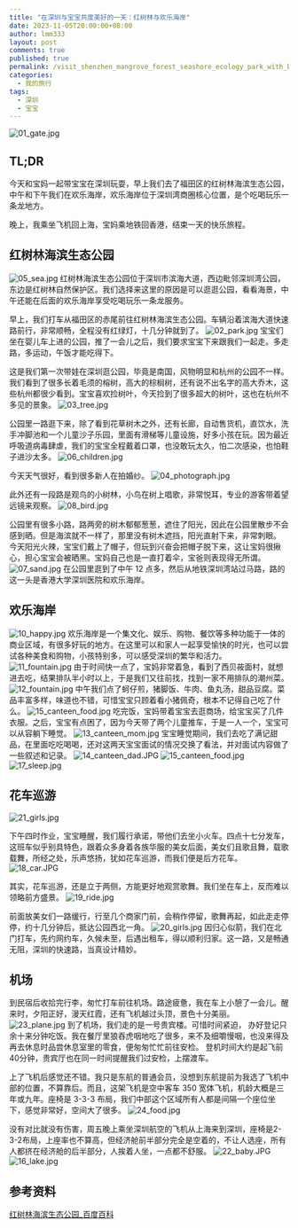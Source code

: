```yaml
---
title: "在深圳与宝宝共度美好的一天：红树林与欢乐海岸"
date: 2023-11-05T20:00:00+08:00
author: lmm333
layout: post
comments: true
published: true
permalink: /visit_shenzhen_mangrove_forest_seashore_ecology_park_with_baby/
categories:
  - 我的旅行
tags:
  - 深圳
  - 宝宝
---
```


![01_gate.jpg](..%2Fimages%2F2023-11-05-shengzhen%2F01_gate.jpg)

## TL;DR

今天和宝妈一起带宝宝在深圳玩耍，早上我们去了福田区的红树林海滨生态公园，中午和下午我们在欢乐海岸，欢乐海岸位于深圳湾商圈核心位置，是个吃喝玩乐一条龙地方。

晚上，我乘坐飞机回上海，宝妈乘地铁回香港，结束一天的快乐旅程。

## 红树林海滨生态公园

![05_sea.jpg](..%2Fimages%2F2023-11-05-shengzhen%2F05_sea.jpg)
红树林海滨生态公园位于深圳市滨海大道，西边毗邻深圳湾公园，东边是红树林自然保护区。我们选择来这里的原因是可以逛逛公园，看看海景，中午还能在后面的欢乐海岸享受吃喝玩乐一条龙服务。

早上，我们打车从福田区的赤尾前往红树林海滨生态公园。车辆沿着滨海大道快速路前行，非常顺畅，全程没有红绿灯，十几分钟就到了。
![02_park.jpg](..%2Fimages%2F2023-11-05-shengzhen%2F02_park.jpg)
宝宝们坐在婴儿车上进的公园，推了一会儿之后，我们要求宝宝下来跟我们一起走。多走路，多运动，午饭才能吃得下。

这是我们第一次带娃在深圳逛公园，毕竟是南国，风物明显和杭州的公园不一样。我们看到了很多长着毛须的榕树，高大的棕榈树，还有说不出名字的高大乔木，这些杭州都很少看到。宝宝喜欢捡树叶，今天捡到了很多超大的树叶，这也在杭州不多见的景象。
![03_tree.jpg](..%2Fimages%2F2023-11-05-shengzhen%2F03_tree.jpg)

公园里一路逛下来，除了看到花草树木之外，还有长廊，自动售货机，直饮水，洗手冲脚池和一个儿童沙子乐园，里面有滑梯等儿童设施，好多小孩在玩。因为最近呼吸道病毒肆虐，我们的宝宝全程戴着口罩，也没敢玩太久，怕二次感染，也怕鞋子进沙太多。
![06_children.jpg](..%2Fimages%2F2023-11-05-shengzhen%2F06_children.jpg)

今天天气很好，看到很多新人在拍婚纱。
![04_photograph.jpg](..%2Fimages%2F2023-11-05-shengzhen%2F04_photograph.jpg)

此外还有一段路是观鸟的小树林，小鸟在树上唱歌，非常悦耳，专业的游客带着望远镜来观察。
![08_bird.jpg](..%2Fimages%2F2023-11-05-shengzhen%2F08_bird.jpg)

公园里有很多小路，路两旁的树木郁郁葱葱，遮住了阳光，因此在公园里散步不会感到晒。但是海滨就不一样了，那里没有树木遮挡，阳光直射下来，非常刺眼。
今天阳光火辣，宝宝们戴上了帽子，但玩到兴奋会把帽子脱下来，这让宝妈很揪心，担心宝宝会被晒黑。宝妈自己也是一直打着伞，宝爸则表现得无所谓。
![07_sand.jpg](..%2Fimages%2F2023-11-05-shengzhen%2F07_sand.jpg)
在公园里逛到了中午 12 点多，然后从地铁深圳湾站过马路，路的这一头是香港大学深圳医院和欢乐海岸。

## 欢乐海岸
![10_happy.jpg](..%2Fimages%2F2023-11-05-shengzhen%2F10_happy.jpg)
欢乐海岸是一个集文化、娱乐、购物、餐饮等多种功能于一体的商业区域，有很多好玩的地方。在这里可以和家人一起享受愉快的时光，也可以尝试各种美食和购物，小孩特别多，可以感受深圳的繁华和活力。
![11_fountain.jpg](..%2Fimages%2F2023-11-05-shengzhen%2F11_fountain.jpg)
由于时间快一点了，宝妈非常着急，看到了西贝莜面村，就想进去吃，结果排队半小时以上，于是我们又往前找，找到一家不用排队的潮州菜。
![12_fountain.jpg](..%2Fimages%2F2023-11-05-shengzhen%2F12_fountain.jpg)
中午我们点了蚵仔煎，猪脚饭、牛肉、鱼丸汤，甜品豆腐。菜品丰富多样，味道也不错，可惜宝宝只顾着看小猪佩奇，根本不记得自己吃了什么。
![15_canteen_food.jpg](..%2Fimages%2F2023-11-05-shengzhen%2F15_canteen_food.jpg)
吃完饭，宝妈带着宝宝去逛商场，给宝宝买了几件衣服。之后，宝宝有点困了，因为今天带了两个儿童推车，于是一人一个，宝宝可以从容躺下睡觉。
![13_canteen_mom.jpg](..%2Fimages%2F2023-11-05-shengzhen%2F13_canteen_mom.jpg)
宝宝睡觉期间，我们去吃了满记甜品，在里面吃吃喝喝，还对这两天宝宝面试的情况交换了看法，并对面试内容做了一些叙述和记录。
![14_canteen_dad.JPG](..%2Fimages%2F2023-11-05-shengzhen%2F14_canteen_dad.JPG)
![15_canteen_food.jpg](..%2Fimages%2F2023-11-05-shengzhen%2F15_canteen_food.jpg)
![17_sleep.jpg](..%2Fimages%2F2023-11-05-shengzhen%2F17_sleep.jpg)


## 花车巡游
![21_girls.jpg](..%2Fimages%2F2023-11-05-shengzhen%2F21_girls.jpg)

下午四时作业，宝宝睡醒，我们履行承诺，带他们去坐小火车。四点十七分发车，这班车似乎别具特色，跟着众多身着各族华服的美女后面，美女们且歌且舞，载歌载舞，所经之处，乐声悠扬，犹如花车巡游，而我们便是后方花车。
![18_car.JPG](..%2Fimages%2F2023-11-05-shengzhen%2F18_car.JPG)

其实，花车巡游，还是立于两侧，方能更好地观赏歌舞。我们坐在车上，反而难以领略前方盛景。
![19_ride.jpg](..%2Fimages%2F2023-11-05-shengzhen%2F19_ride.jpg)

前面放美女们一路缓行，行至几个商家门前，会稍作停留，歌舞再起，如此走走停停，约十几分钟后，抵达公园西北一角。
![20_girls.jpg](..%2Fimages%2F2023-11-05-shengzhen%2F20_girls.jpg)
因归心似箭，我们在北门打车，先约网约车，久候未至，后遇出租车，得以顺利归家。这一路，又是畅通无阻，深圳的快速路，当真设计精妙。

## 机场

到民宿后收拾完行李，匆忙打车前往机场。路途疲惫，我在车上小憩了一会儿。醒来时，夕阳正好，漫天红霞，还有飞机越过头顶，景色十分美丽。
![23_plane.jpg](..%2Fimages%2F2023-11-05-shengzhen%2F23_plane.jpg)
到了机场，我们走的是一号贵宾楼。可惜时间紧迫， 办好登记只余十来分钟吃饭。我在餐厅里狼吞虎咽地吃了很多，来不及细嚼慢咽，也没来得及再去休息时品尝休息室里的零食，便匆匆忙忙前往安检。
登机时间大约是起飞前40分钟，贵宾厅也在同一时间提醒我们过安检，上摆渡车。

上了飞机后感觉还不错。我只是东航的普通会员，没想到东航提前为我选了飞机中部的位置，不算靠后。而且，这架飞机是空中客车 350
宽体飞机，机龄大概是三年或九年。座椅是 3-3-3 布局，我们中部这个区域所有人都是间隔一个座位坐下，感觉非常好，空间大了很多。
![24_food.jpg](..%2Fimages%2F2023-11-05-shengzhen%2F24_food.jpg)

没有对比就没有伤害，周五晚上乘坐深圳航空的飞机从上海来到深圳，座椅是2-3-2布局，上座率也不算高，但经济舱前半部分完全是空着的，不让人选座，所有人都挤在经济舱的后半部分，人挨着人坐，一点都不舒服。
![22_baby.JPG](..%2Fimages%2F2023-11-05-shengzhen%2F22_baby.JPG)
![16_lake.jpg](..%2Fimages%2F2023-11-05-shengzhen%2F16_lake.jpg)
## 参考资料

[红树林海滨生态公园_百度百科](https://baike.baidu.com/item/%E7%BA%A2%E6%A0%91%E6%9E%97%E6%B5%B7%E6%BB%A8%E7%94%9F%E6%80%81%E5%85%AC%E5%9B%AD/5732978)